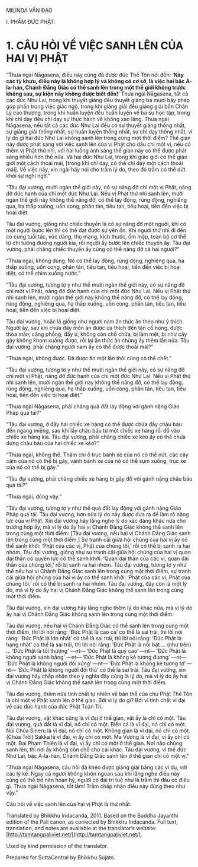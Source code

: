  

MILINDA VẤN ĐẠO

I. PHẨM ĐỨC PHẬT:

# 1\. CÂU HỎI VỀ VIỆC SANH LÊN CỦA HAI VỊ PHẬT

“Thưa ngài Nāgasena, điều này cũng đã được đức Thế Tôn nói đến: ‘**Này các tỳ khưu, điều này là không hợp lý và không có cơ sở, là việc hai bậc A-la-hán, Chánh Đẳng Giác có thể sanh lên trong một thế giới không trước không sau, sự kiện này không được biết đến!**’ Thưa ngài Nāgasena, tất cả các đức Như Lai, trong khi thuyết giảng đều thuyết giảng ba mươi bảy pháp góp phần trong việc giác ngộ, trong khi giảng giải đều giảng giải bốn Chân Lý cao thượng, trong khi huấn luyện đều huấn luyện về ba sự học tập, trong khi chỉ dạy đều chỉ dạy sự thực hành về không xao lãng. Thưa ngài Nāgasena, nếu tất cả các đức Như Lai đều có sự thuyết giảng thống nhất, sự giảng giải thống nhất, sự huấn luyện thống nhất, sự chỉ dạy thống nhất, vì lý do gì hai đức Như Lai không sanh lên trong cùng một thời điểm? Thế gian này được phát sáng với việc sanh lên của vị Phật cho dầu chỉ một vị, nếu có thêm vị Phật thứ nhì, với hai luồng ánh sáng thế gian này có thể được phát sáng nhiều hơn thế nữa. Và hai đức Như Lai, trong khi giáo giới có thể giáo giới một cách thoải mái, \[trong khi chỉ dạy, có thể chỉ dạy một cách thoải mái\]. Về việc này, xin ngài hãy nói cho trẫm lý do, theo đó trẫm có thể dứt khỏi sự nghi ngờ.”

“Tâu đại vương, mười ngàn thế giới này, có sự nâng đỡ chỉ một vị Phật, nâng đỡ đức hạnh của chỉ một đức Như Lai. Nếu vị Phật thứ nhì sanh lên, mười ngàn thế giới này không thể nâng đỡ, có thể lay động, rúng động, nghiêng qua, hạ thấp xuống, uốn cong, phân tán, tiêu tan, tiêu hoại, tiến đến việc bị hoại diệt.

Tâu đại vương, giống như chiếc thuyền là có sự nâng đỡ một người, khi có một người bước lên thì có thể đạt được sự yên ổn. Khi người thứ nhì đi đến có cùng tuổi tác, vóc dáng, thọ mạng, kích thước, ốm mập, toàn bộ cơ thể tứ chi tương đương người kia, rồi người ấy bước lên chiếc thuyền ấy. Tâu đại vương, phải chăng chiếc thuyền ấy cũng có thể nâng đỡ cả hai người?”

“Thưa ngài, không đúng. Nó có thể lay động, rúng động, nghiêng qua, hạ thấp xuống, uốn cong, phân tán, tiêu tan, tiêu hoại, tiến đến việc bị hoại diệt, có thể chìm xuống nước.”

“Tâu đại vương, tương tợ y như thế mười ngàn thế giới này, có sự nâng đỡ chỉ một vị Phật, nâng đỡ đức hạnh của chỉ một đức Như Lai. Nếu vị Phật thứ nhì sanh lên, mười ngàn thế giới này không thể nâng đỡ, có thể lay động, rúng động, nghiêng qua, hạ thấp xuống, uốn cong, phân tán, tiêu tan, tiêu hoại, tiến đến việc bị hoại diệt.

Tâu đại vương, hoặc là giống như người nam ăn thức ăn theo như ý thích. Người ấy, sau khi chứa đầy món ăn được ưa thích đến tận cổ họng, được thỏa mãn, căng phồng, đầy ứ, không còn chỗ chứa, bị làm mệt, bị như cây gậy không khom xuống được, rồi lại ăn thức ăn chừng ấy thêm lần nữa. Tâu đại vương, phải chăng người nam ấy có thể được thoải mái?”

“Thưa ngài, không được. Đã được ăn một lần thôi cũng có thể chết.”

“Tâu đại vương, tương tợ y như thế mười ngàn thế giới này, có sự nâng đỡ chỉ một vị Phật, nâng đỡ đức hạnh của chỉ một đức Như Lai. Nếu vị Phật thứ nhì sanh lên, mười ngàn thế giới này không thể nâng đỡ, có thể lay động, rúng động, nghiêng qua, hạ thấp xuống, uốn cong, phân tán, tiêu tan, tiêu hoại, tiến đến việc bị hoại diệt.”

“Thưa ngài Nāgasena, phải chăng quả đất lay động với gánh nặng Giáo Pháp quá tải?”

“Tâu đại vương, ở đây hai chiếc xe hàng có thể được chứa đầy châu báu đến ngang miệng, sau khi lấy châu báu từ một chiếc xe hàng rồi đổ vào chiếc xe hàng kia. Tâu đại vương, phải chăng chiếc xe kéo ấy có thể chứa đựng châu báu của hai chiếc xe kéo?”

“Thưa ngài, không thể. Thậm chí ổ trục bánh xe của nó có thể nứt, các cây căm của nó có thể bị gãy, vành bánh xe của nó có thể sụm xuống, trục xe của nó có thể bị gãy.”

“Tâu đại vương, phải chăng chiếc xe hàng bị gãy đổ với gánh nặng châu báu quá tải?”

“Thưa ngài, đúng vậy.”

“Tâu đại vương, tương tợ y như thế quả đất lay động với gánh nặng Giáo Pháp quá tải. Tâu đại vương, hơn nữa lý do này được đưa ra để làm rõ năng lực của vị Phật. Xin đại vương hãy lắng nghe lý do xác đáng khác nữa cho trường hợp ấy, mà vì lý do ấy hai vị Chánh Đẳng Giác không thể sanh lên trong cùng một thời điểm: \[Tâu đại vương, nếu hai vị Chánh Đẳng Giác sanh lên trong cùng một thời điểm,\] Sự tranh cãi giữa hội chúng của hai vị ấy có thể sanh khởi: ‘Phật của các vị, Phật của chúng tôi,’ rồi có thể bị sanh ra hai nhóm. Tâu đại vương, giống như sự tranh cãi giữa hội chúng của hai vị quan đại thần có quyền lực có thể sanh khởi: ‘Quan đại thần của các vị, quan đại thần của chúng tôi,’ rồi bị sanh ra hai nhóm. Tâu đại vương, tương tợ y như thế nếu hai vị Chánh Đẳng Giác sanh lên trong cùng một thời điểm, sự tranh cãi giữa hội chúng của hai vị ấy có thể sanh khởi: ‘Phật của các vị, Phật của chúng tôi,’ rồi có thể bị sanh ra hai nhóm. Tâu đại vương, đây còn là một lý do, mà vì lý do ấy hai vị Chánh Đẳng Giác không thể sanh lên trong cùng một thời điểm.

Tâu đại vương, xin đại vương hãy lắng nghe thêm lý do khác nữa, mà vì lý do ấy hai vị Chánh Đẳng Giác không sanh lên trong cùng một thời điểm.

Tâu đại vương, nếu hai vị Chánh Đẳng Giác có thể sanh lên trong cùng một thời điểm, thì lời nói rằng: ‘Đức Phật là cao cả’ có thể là sai trái, thì lời nói rằng: ‘Đức Phật là lớn nhất’ có thể là sai trái, thì lời nói rằng: ‘Đức Phật là hạng nhất’ có thể là sai trái, thì lời nói rằng: ‘Đức Phật là nổi bật … (như trên) … ‘Đức Phật là tối thượng’ —nt— ‘Đức Phật là quý cao’ —nt— ‘Đức Phật là không người sánh bằng’ —nt— ‘Đức Phật là không kẻ tương đương’ —nt— ‘Đức Phật là không người đối xứng’ —nt— ‘Đức Phật là không kẻ tương tợ’ —nt— ‘Đức Phật là không người đối thủ’ có thể là sai trái. Tâu đại vương, xin đại vương hãy chấp nhận theo ý nghĩa đây cũng là lý do, mà vì lý do ấy hai vị Chánh Đẳng Giác không thể sanh lên trong cùng một thời điểm.

Tâu đại vương, thêm nữa tính chất tự nhiên về bản thể của chư Phật Thế Tôn là chỉ một vị Phật sanh lên ở thế gian. Bởi vì lý do gì? Bởi vì tính chất vĩ đại về các đức hạnh của đức Phật Toàn Tri.

Tâu đại vương, vật khác cũng là vĩ đại ở thế gian, vật ấy là chỉ có một. Tâu đại vương, quả đất là vĩ đại, nó chỉ có một. Biển cả là vĩ đại, nó chỉ có một. Núi Chúa Sineru là vĩ đại, nó chỉ có một. Không gian là vĩ đại, nó chỉ có một. (Chúa Trời) Sakka là vĩ đại, vị ấy chỉ có một. Ma Vương là vĩ đại, vị ấy chỉ có một. Đại Phạm Thiên là vĩ đại, vị ấy chỉ có một ở thế gian. Nơi nào chúng sanh lên, thì nơi ấy không còn chỗ cho cái khác. Tâu đại vương, vì thế đức Như Lai, bậc A-la-hán, Chánh Đẳng Giác sanh lên ở thế gian chỉ có một vị.”

“Thưa ngài Nāgasena, câu hỏi đã khéo được giảng giải bằng các ví dụ, với các lý kẽ. Ngay cả người không khôn ngoan sau khi lắng nghe điều này cũng có thể trở nên hoan hỷ, người có đại trí tuệ như là trẫm thì đâu có điều gì. Thưa ngài Nāgasena, tốt lắm! Trẫm chấp nhận điều này đúng theo như vậy.”

Câu hỏi về việc sanh lên của hai vị Phật là thứ nhất.

Translated by Bhikkhu Indacanda, 2011. Based on the Buddha Jayanthi edition of the Pali canon, as corrected by Bhikkhu Indacanda. Full text, translation, and notes are available at the translator’s website: [http://tamtangpaliviet.net/](http://tamtangpaliviet.net/).

Used by kind permission of the translator.

Prepared for SuttaCentral by Bhikkhu Sujato.